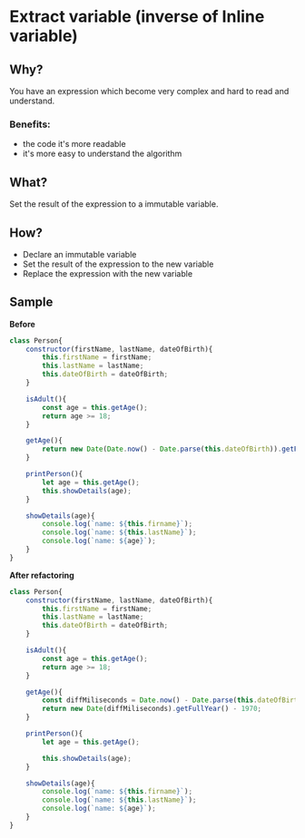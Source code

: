 # Extract variable (inverse of Inline variable)
## Why?
You have an expression which become very complex and hard to read and understand.
### Benefits:
- the code it's more readable
- it's more easy to understand the algorithm
## What?
Set the result of the expression to a immutable variable.
## How?
- Declare an immutable variable
- Set the result of the expression to the new variable
- Replace the expression with the new variable
## Sample
**Before**
```js
class Person{
    constructor(firstName, lastName, dateOfBirth){
        this.firstName = firstName;
        this.lastName = lastName;
        this.dateOfBirth = dateOfBirth;
    }

    isAdult(){
        const age = this.getAge();
        return age >= 18;
    }

    getAge(){
        return new Date(Date.now() - Date.parse(this.dateOfBirth)).getFullYear() - 1970;
    }

    printPerson(){
        let age = this.getAge();
        this.showDetails(age);
    }

    showDetails(age){
        console.log(`name: ${this.firname}`);
        console.log(`name: ${this.lastName}`);
        console.log(`name: ${age}`);
    }
}
```
**After refactoring**
```js
class Person{
    constructor(firstName, lastName, dateOfBirth){
        this.firstName = firstName;
        this.lastName = lastName;
        this.dateOfBirth = dateOfBirth;
    }

    isAdult(){
        const age = this.getAge();
        return age >= 18;
    }

    getAge(){
        const diffMiliseconds = Date.now() - Date.parse(this.dateOfBirth);
        return new Date(diffMiliseconds).getFullYear() - 1970;
    }

    printPerson(){
        let age = this.getAge();

        this.showDetails(age);
    }

    showDetails(age){
        console.log(`name: ${this.firname}`);
        console.log(`name: ${this.lastName}`);
        console.log(`name: ${age}`);
    }
}
```
